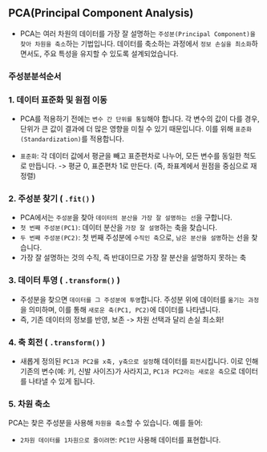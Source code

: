 ## PCA(Principal Component Analysis)
- PCA는 여러 차원의 데이터를 가장 잘 설명하는 `주성분(Principal Component)을 찾아 차원을 축소`하는 기법입니다. 데이터를 축소하는 과정에서 `정보 손실을 최소화`하면서도, 주요 특성을 유지할 수 있도록 설계되었습니다.

### 주성분분석순서

### 1. 데이터 표준화 및 원점 이동
- PCA를 적용하기 전에는 `변수 간 단위를 통일`해야 합니다. 각 변수의 값이 다를 경우, 단위가 큰 값이 결과에 더 많은 영향을 미칠 수 있기 때문입니다. 이를 위해 `표준화(Standardization)`를 적용합니다.

- `표준화`: 각 데이터 값에서 평균을 빼고 표준편차로 나누어, 모든 변수를 동일한 척도로 만듭니다. -> 평균 0, 표준편차 1로 만든다. (즉, 좌표계에서 원점을 중심으로 재정렬)

### 2. 주성분 찾기 ( `.fit()` )
- PCA에서는 `주성분`을 찾아 `데이터의 분산을 가장 잘 설명하는 선`을 구합니다.
- `첫 번째 주성분(PC1)`: 데이터 분산을 `가장 잘 설명`하는 축을 찾습니다.
- `두 번째 주성분(PC2)`: 첫 번째 주성분에 `수직인 축`으로, `남은 분산을 설명`하는 선을 찾습니다.
- 가장 잘 설명하는 것의 수직, 즉 반대이므로 가장 잘 분산을 설명하지 못하는 축

### 3. 데이터 투영 ( `.transform()` )
- 주성분을 찾으면 `데이터를 그 주성분에 투영`합니다. 주성분 위에 데이터를 `옮기는 과정`을 의미하며, 이를 통해 `새로운 축(PC1, PC2)`에 데이터를 나타냅니다.
- 즉, 기존 데이터의 정보를 반영, 보존 -> 차원 선택과 달리 손실 최소화!


### 4. 축 회전 ( `.transform()` )
- 새롭게 정의된 `PC1과 PC2를 x축, y축으로 설정`해 데이터를 `회전`시킵니다. 이로 인해 기존의 변수(예: 키, 신발 사이즈)가 사라지고, `PC1과 PC2라는 새로운 축`으로 데이터를 나타낼 수 있게 됩니다.


### 5. 차원 축소
PCA는 찾은 주성분을 사용해 `차원을 축소`할 수 있습니다. 예를 들어:
- `2차원 데이터를 1차원으로 줄이려면`: `PC1만` 사용해 데이터를 표현합니다.